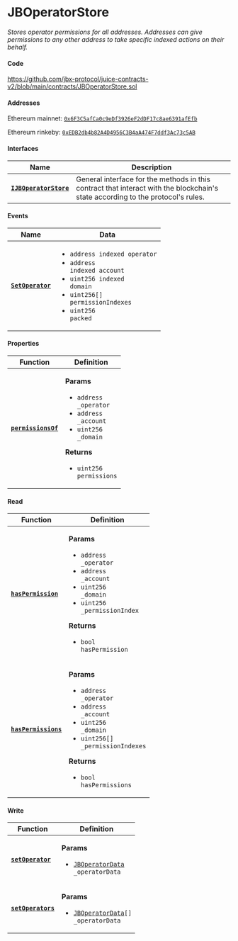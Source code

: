 # JBOperatorStore

_Stores operator permissions for all addresses. Addresses can give permissions to any other address to take specific indexed actions on their behalf._

#### Code

https://github.com/jbx-protocol/juice-contracts-v2/blob/main/contracts/JBOperatorStore.sol

#### Addresses

Ethereum mainnet: [`0x6F3C5afCa0c9eDf3926eF2dDF17c8ae6391afEfb`](https://etherscan.io/address/0x6F3C5afCa0c9eDf3926eF2dDF17c8ae6391afEfb)

Ethereum rinkeby: [`0xEDB2db4b82A4D4956C3B4aA474F7ddf3Ac73c5AB`](https://rinkeby.etherscan.io/address/0xEDB2db4b82A4D4956C3B4aA474F7ddf3Ac73c5AB)

#### Interfaces

| Name                                                           | Description                                                                                                                              |
| -------------------------------------------------------------- | ---------------------------------------------------------------------------------------------------------------------------------------- |
| [**`IJBOperatorStore`**](/api/interfaces/ijboperatorstore.md) | General interface for the methods in this contract that interact with the blockchain's state according to the protocol's rules. |

#### Events

| Name                                       | Data                                                                                                                                                                                                                                  |
| ------------------------------------------ | ------------------------------------------------------------------------------------------------------------------------------------------------------------------------------------------------------------------------------------- |
| [**`SetOperator`**](/api/contracts/jboperatorstore/events/setoperator.md) | <ul><li><code>address indexed operator</code></li><li><code>address indexed account</code></li><li><code>uint256 indexed domain</code></li><li><code>uint256[] permissionIndexes</code></li><li><code>uint256 packed</code></li></ul> |

#### Properties

| Function                                           | Definition                                                                                                                                                                                                                                 |
| -------------------------------------------------- | ------------------------------------------------------------------------------------------------------------------------------------------------------------------------------------------------------------------------------------------ |
| [**`permissionsOf`**](/api/contracts/jboperatorstore/properties/permissionsof.md) | <p><strong>Params</strong></p><ul><li><code>address _operator</code></li><li><code>address _account</code></li><li><code>uint256 _domain</code></li></ul><p><strong>Returns</strong></p><ul><li><code>uint256 permissions</code></li></ul> |

#### Read

| Function                                       | Definition                                                                                                                                                                                                                                                                                   |
| ---------------------------------------------- | -------------------------------------------------------------------------------------------------------------------------------------------------------------------------------------------------------------------------------------------------------------------------------------------- |
| [**`hasPermission`**](/api/contracts/jboperatorstore/read/haspermission.md)   | <p><strong>Params</strong></p><ul><li><code>address _operator</code></li><li><code>address _account</code></li><li><code>uint256 _domain</code></li><li><code>uint256 _permissionIndex</code></li></ul><p><strong>Returns</strong></p><ul><li><code>bool hasPermission</code></li></ul>      |
| [**`hasPermissions`**](/api/contracts/jboperatorstore/read/haspermissions.md) | <p><strong>Params</strong></p><ul><li><code>address _operator</code></li><li><code>address _account</code></li><li><code>uint256 _domain</code></li><li><code>uint256[] _permissionIndexes</code></li></ul><p><strong>Returns</strong></p><ul><li><code>bool hasPermissions</code></li></ul> |

#### Write

| Function                                    | Definition                                                                                |
| ------------------------------------------- | ----------------------------------------------------------------------------------------- |
| [**`setOperator`**](/api/contracts/jboperatorstore/events/setoperator.md)  | <p><strong>Params</strong></p><ul><li><code>[JBOperatorData](/api/data-structures/jboperatordata.md) _operatorData</code></li></ul>   |
| [**`setOperators`**](/api/contracts/jboperatorstore/write/setoperators.md) | <p><strong>Params</strong></p><ul><li><code>[JBOperatorData](/api/data-structures/jboperatordata.md)[] _operatorData</code></li></ul> |
